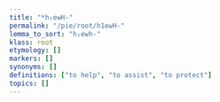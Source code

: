 ```yaml
---
title: "*h₁ewH-"
permalink: "/pie/root/h1ewH-"
lemma_to_sort: "h₁ewh-"
klass: root
etymology: []
markers: []
synonyms: []
definitions: ["to help", "to assist", "to protect"]
topics: []
---
```

